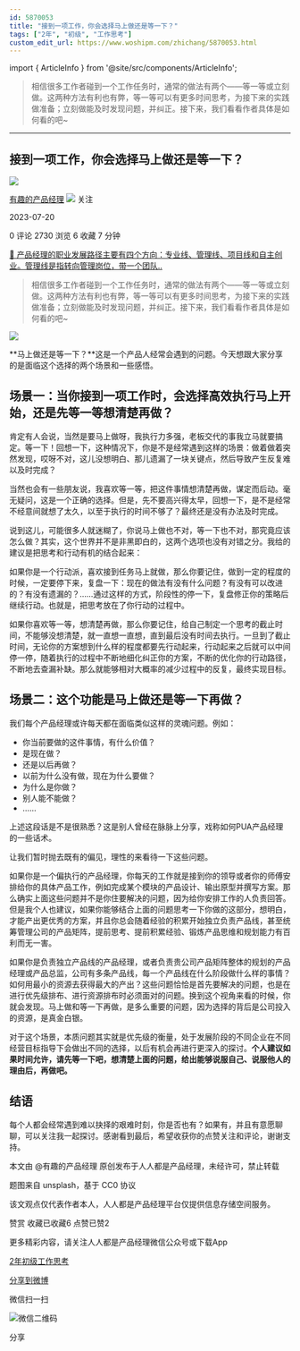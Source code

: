 ```yaml
---
id: 5870053
title: "接到一项工作，你会选择马上做还是等一下？"
tags: ["2年", "初级", "工作思考"]
custom_edit_url: https://www.woshipm.com/zhichang/5870053.html
---
```

import { ArticleInfo } from '@site/src/components/ArticleInfo';

<ArticleInfo
    author="有趣的产品经理"
    authorLink="https://www.woshipm.com/u/1345626"
    published="2023-07-20"
    views={2730}
    comments={0}
    collects={6}
/>

> 相信很多工作者碰到一个工作任务时，通常的做法有两个——等一等或立刻做。这两种方法有利也有弊，等一等可以有更多时间思考，为接下来的实践做准备；立刻做能及时发现问题，并纠正。接下来，我们看看作者具体是如何看的吧~

---

## 接到一项工作，你会选择马上做还是等一下？

[![](https://static.woshipm.com/view/woshipm_api_def_20230719130606_5155.jpeg?imageView2/1/w/72/h/72/q/100)](https://www.woshipm.com/u/1345626)

[有趣的产品经理](https://www.woshipm.com/u/1345626) ![](https://static.woshipm.com/tag/1101_1@2x.png) 关注

2023-07-20

0 评论 2730 浏览 6 收藏 7 分钟

[🔗 产品经理的职业发展路径主要有四个方向：专业线、管理线、项目线和自主创业。管理线是指转向管理岗位，带一个团队..](https://ke.qidianla.com/courses/90pm)

> 相信很多工作者碰到一个工作任务时，通常的做法有两个——等一等或立刻做。这两种方法有利也有弊，等一等可以有更多时间思考，为接下来的实践做准备；立刻做能及时发现问题，并纠正。接下来，我们看看作者具体是如何看的吧~

![](https://image.woshipm.com/2023/04/14/ad910140-daa1-11ed-aaf8-00163e0b5ff3.png)

**马上做还是等一下？**这是一个产品人经常会遇到的问题。今天想跟大家分享的是面临这个选择的两个场景和一些感悟。

## 场景一：当你接到一项工作时，会选择高效执行马上开始，还是先等一等想清楚再做？

肯定有人会说，当然是要马上做呀，我执行力多强，老板交代的事我立马就要搞定。等一下！回想一下，这种情况下，你是不是经常遇到这样的场景：做着做着突然发现，哎呀不对，这儿没想明白、那儿遗漏了一块关键点，然后导致产生反复难以及时完成？

当然也会有一些朋友说，我喜欢等一等，把这件事情想清楚再做，谋定而后动。毫无疑问，这是一个正确的选择。但是，先不要高兴得太早，回想一下，是不是经常不经意间就想了太久，以至于执行的时间不够了？最终还是没有办法及时完成。

说到这儿，可能很多人就迷糊了，你说马上做也不对，等一下也不对，那究竟应该怎么做？其实，这个世界并不是非黑即白的，这两个选项也没有对错之分。我给的建议是把思考和行动有机的结合起来：

如果你是一个行动派，喜欢接到任务马上就做，那么你要记住，做到一定的程度的时候，一定要停下来，复盘一下：现在的做法有没有什么问题？有没有可以改进的？有没有遗漏的？……通过这样的方式，阶段性的停一下，复盘修正你的策略后继续行动。也就是，把思考放在了你行动的过程中。

如果你喜欢等一等，想清楚再做，那么你要记住，给自己制定一个思考的截止时间，不能够没想清楚，就一直想一直想，直到最后没有时间去执行。一旦到了截止时间，无论你的方案想到什么样的程度都要先行动起来，行动起来之后就可以中间停一停，随着执行的过程中不断地细化纠正你的方案，不断的优化你的行动路径，不断地去查漏补缺。那么就能够相对大概率的减少过程中的反复，最终实现目标。

## 场景二：这个功能是马上做还是等一下再做？

我们每个产品经理或许每天都在面临类似这样的灵魂问题。例如：

*   你当前要做的这件事情，有什么价值？
*   是现在做？
*   还是以后再做？
*   以前为什么没有做，现在为什么要做？
*   为什么是你做？
*   别人能不能做？
*   ……

上述这段话是不是很熟悉？这是别人曾经在脉脉上分享，戏称如何PUA产品经理的一些话术。

让我们暂时抛去既有的偏见，理性的来看待一下这些问题。

如果你是一个偏执行的产品经理，你每天的工作就是接到你的领导或者你的师傅安排给你的具体产品工作，例如完成某个模块的产品设计、输出原型并撰写方案。那么确实上面这些问题并不是你住要解决的问题，因为给你安排工作的人负责回答。但是我个人也建议，如果你能够结合上面的问题思考一下你做的这部分，想明白，才能产出更优秀的方案，并且你总会随着经验的积累开始独立负责产品线，甚至统筹管理公司的产品矩阵，提前思考、提前积累经验、锻炼产品思维和规划能力有百利而无一害。

如果你是负责独立产品线的产品经理，或者负责贵公司产品矩阵整体的规划的产品经理或产品总监，公司有多条产品线，每一个产品线在什么阶段做什么样的事情？如何用最小的资源去获得最大的产出？这些问题恰恰是首先要解决的问题，也是在进行优先级排布、进行资源排布时必须面对的问题。换到这个视角来看的时候，你就会发现。马上做和等一下再做，是多么重要的问题，因为选择的背后是公司投入的资源，是真金白银。

对于这个场景，本质问题其实就是优先级的衡量，处于发展阶段的不同企业在不同经营目标指导下会做出不同的选择，以后有机会再进行更深入的探讨。**个人建议如果时间允许，请先等一下吧，想清楚上面的问题，给出能够说服自己、说服他人的理由后，再做吧。**

## 结语

每个人都会经常遇到难以抉择的艰难时刻，你是否也有？如果有，并且有意愿聊聊，可以关注我一起探讨。感谢看到最后，希望收获你的点赞关注和评论，谢谢支持。

本文由 @有趣的产品经理 原创发布于人人都是产品经理，未经许可，禁止转载

题图来自 unsplash，基于 CC0 协议

该文观点仅代表作者本人，人人都是产品经理平台仅提供信息存储空间服务。

赞赏 收藏已收藏6 点赞已赞2

更多精彩内容，请关注人人都是产品经理微信公众号或下载App

[2年](https://www.woshipm.com/tag/2%e5%b9%b4)[初级](https://www.woshipm.com/tag/%e5%88%9d%e7%ba%a7)[工作思考](https://www.woshipm.com/tag/%e5%b7%a5%e4%bd%9c%e6%80%9d%e8%80%83)

[分享到微博](https://service.weibo.com/share/share.php?appkey=2775287854&title=接到一项工作，你会选择马上做还是等一下？&url=https://www.woshipm.com/zhichang/5870053.html&pic=https://image.woshipm.com/2023/04/14/ad910140-daa1-11ed-aaf8-00163e0b5ff3.png)

微信扫一扫

![微信二维码](https://api.pwmqr.com/qrcode/create/?url=https://www.woshipm.com/zhichang/5870053.html)

分享